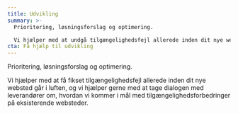 ```yaml
---
title: Udvikling
summary: >-
  Prioritering, løsningsforslag og optimering. 

  Vi hjælper med at undgå tilgængelighedsfejl allerede inden dit nye websted går i luften, og vi hjælper gerne med at tage dialogen med leverandører om, hvordan vi kommer i mål med tilgængelighedsforbedringer på eksisterende websteder.
cta: Få hjælp til udvikling
---
```

Prioritering, løsningsforslag og optimering. 

Vi hjælper med at få fikset tilgængelighedsfejl allerede inden dit nye websted går i luften, og vi hjælper gerne med at tage dialogen med leverandører om, hvordan vi kommer i mål med tilgængelighedsforbedringer på eksisterende websteder.